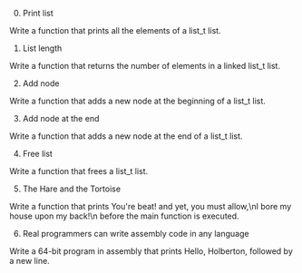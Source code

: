0. Print list

Write a function that prints all the elements of a list_t list.

1. List length

Write a function that returns the number of elements in a linked list_t list.

2. Add node

Write a function that adds a new node at the beginning of a list_t list.

3. Add node at the end

Write a function that adds a new node at the end of a list_t list.

4. Free list

Write a function that frees a list_t list.

5. The Hare and the Tortoise

Write a function that prints You're beat! and yet, you must allow,\nI bore my house upon my back!\n before the main function is executed.

6. Real programmers can write assembly code in any language

Write a 64-bit program in assembly that prints Hello, Holberton, followed by a new line.
